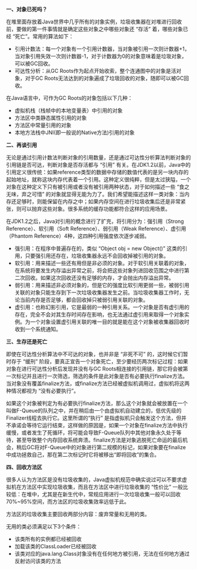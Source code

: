 **一、对象已死吗？**

在堆里面存放着Java世界中几乎所有的对象实例，垃圾收集器在对堆进行回收前，要做的第一件事情就是确定这些对象之中哪些对象还 “存活” 着，哪些对象已经 “死亡”。常用的算法如下：

* 引用计数法：每一个对象有一个引用计数器，当对象被引用一次则计数器+1，当对象引用失效一次则计数器-1，对于计数器为0的对象意味着是垃圾对象，可以被GC回收。
* 可达性分析：从GC Roots作为起点开始收索，整个连通图中的对象是活对象，对于GC Roots无法达到的对象遍成了垃圾回收的对象，随即可以被GC回收。

在Java语言中，可作为GC Roots的对象包括以下几种：
* 虚拟机栈（栈帧中的本地变量表）中引用的对象
* 方法区中类静态属性引用的对象
* 方法区中常量引用的对象
* 本地方法栈中JNI(即一般说的Native方法)引用的对象

**二、再谈引用**

无论是通过引用计数法判断对象的引用数量，还是通过可达性分析算法判断对象的引用链是否可达，判断对象是否存活都与 “引用” 有关。在JDK1.2以前，Java中的引用定义很传统：如果reference类型的数据中存储的数值代表的是另一块内存的起始地址，就称这块内存代表着一个引用。这种定义很纯粹，但是太过狭隘，一个对象在这种定义下只有被引用或者没有被引用两种状态，对于如何描述一些 “食之无味，弃之可惜” 的对象就显得无能为力了。我们希望能描述这样一类对象：当内存还足够时，则能保留在内存之中；如果内存空间在进行垃圾收集后还是非常紧张，则可以抛弃这些对象。很多系统的缓存功能都符合这样的应用场景。

在JDK1.2之后，Java对引用的概念进行了扩充，将引用分为：强引用（Strong Reference）、软引用（Soft Reference）、弱引用（Weak Reference）、虚引用（Phantom Reference）4种，这四种引用强度依次逐步减弱。
* 强引用：在程序中普遍存在的，类似 “Object obj = new Object()” 这类的引用，只要强引用还存在，垃圾收集器永远不会回收掉被引用的对象。
* 软引用：用来描述一些还有用但是非必须的对象。对于软引用关联着的对象，在系统将要发生内存溢出异常之前，将会把这些对象列进回收范围之中进行第二次回收。如果这次回收还没有足够的内存，才会抛出内存溢出异常。
* 弱引用：用来描述非必须对象的，但是它的强度比软引用更弱一些，被弱引用关联的对象只能生存到下一次垃圾收集器发生之前。当垃圾收集器工作时，无论当前内存是否足够，都会回收掉只被弱引用关联的对象。
* 虚引用：也称幻影引用，它是最弱的一种引用关系。一个对象是否有虚引用的存在，完全不会对其生存时间存在影响，也无法通过虚引用来取得一个对象实例。为一个对象设置虚引用关联的唯一目的就是能在这个对象被收集器回收时收到一个系统通知。

**三、生存还是死亡**

即使在可达性分析算法中不可达的对象，也并非是 “非死不可” 的，这时候它们暂时存于 “缓刑” 阶段，要真正宣告一个对象死亡，至少要经历两次标记过程：如果对象在进行可达性分析后发现并没有与GC Roots相连接的引用链，那它将会被第一次标记并且进行一次筛选，筛选的条件是此对象是否有必要执行finalize方法。当对象没有覆盖finalize方法，或finalize方法已经被虚拟机调用过，虚拟机将这两种情况都视为 “没有必要执行”。

如果这个对象被判定为有必要执行finalize方法，那么这个对象就会被放置在一个叫做F-Queue的队列之中，并在稍后由一个由虚拟机自动建立的，低优先级的Finalizer线程去执行它。这里所谓的“执行”
是指虚拟机只会触发这个方法，但并不承诺会等待它运行结束，这样做的原因是，如果一个对象在finalize方法中执行缓慢，或者发生了死循环，将可能会导致F-Queue队列中其他对象永久处于等待，甚至导致整个内存回收系统奔溃。finalize方法是对象逃脱死亡命运的最后机会，稍后GC将对F-Queue中的对象进行第二规模的标记，如果对象要在finalize中成功拯救自己，那在第二次标记时它将被移出“即将回收”的集合。

**四、回收方法区**

很多人认为方法区是没有垃圾收集的，Java虚拟机规范中确实说过可以不要求虚拟机在方法区中实现垃圾收集，而且在方法区中进行垃圾收集的 “性价比” 一般比较低：在堆中，尤其是在新生代中，常规应用进行一次垃圾收集一般可以回收70%~95%空间，而方法区的垃圾收集效率远低于此。

方法区的垃圾收集主要回收两部分内容：废弃常量和无用的类。

无用的类必须满足以下3个条件：
* 该类所有的实例都已经被回收
* 加载该类的ClassLoader已经被回收
* 该类对应的java.lang.Class对象没有在任何地方被引用，无法在任何地方通过反射访问该类的方法
